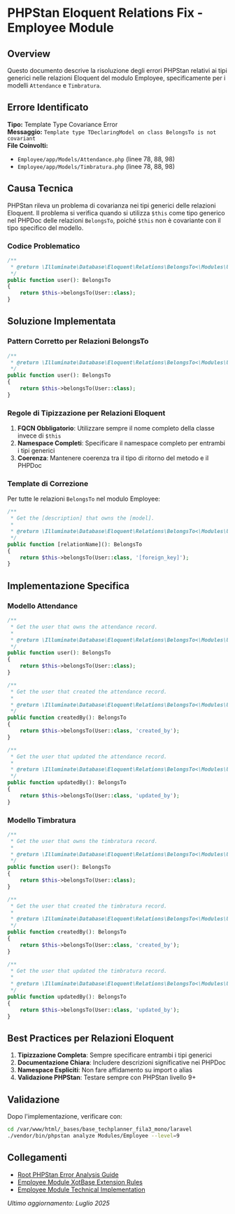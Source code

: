 # PHPStan Eloquent Relations Fix - Employee Module

## Overview

Questo documento descrive la risoluzione degli errori PHPStan relativi ai tipi generici nelle relazioni Eloquent del modulo Employee, specificamente per i modelli `Attendance` e `Timbratura`.

## Errore Identificato

**Tipo:** Template Type Covariance Error  
**Messaggio:** `Template type TDeclaringModel on class BelongsTo is not covariant`  
**File Coinvolti:**
- `Employee/app/Models/Attendance.php` (linee 78, 88, 98)
- `Employee/app/Models/Timbratura.php` (linee 78, 88, 98)

## Causa Tecnica

PHPStan rileva un problema di covarianza nei tipi generici delle relazioni Eloquent. Il problema si verifica quando si utilizza `$this` come tipo generico nel PHPDoc delle relazioni `BelongsTo`, poiché `$this` non è covariante con il tipo specifico del modello.

### Codice Problematico

```php
/**
 * @return \Illuminate\Database\Eloquent\Relations\BelongsTo<\Modules\User\Models\User, $this>
 */
public function user(): BelongsTo
{
    return $this->belongsTo(User::class);
}
```

## Soluzione Implementata

### Pattern Corretto per Relazioni BelongsTo

```php
/**
 * @return \Illuminate\Database\Eloquent\Relations\BelongsTo<\Modules\User\Models\User, \Modules\Employee\Models\Attendance>
 */
public function user(): BelongsTo
{
    return $this->belongsTo(User::class);
}
```

### Regole di Tipizzazione per Relazioni Eloquent

1. **FQCN Obbligatorio**: Utilizzare sempre il nome completo della classe invece di `$this`
2. **Namespace Completi**: Specificare il namespace completo per entrambi i tipi generici
3. **Coerenza**: Mantenere coerenza tra il tipo di ritorno del metodo e il PHPDoc

### Template di Correzione

Per tutte le relazioni `BelongsTo` nel modulo Employee:

```php
/**
 * Get the [description] that owns the [model].
 *
 * @return \Illuminate\Database\Eloquent\Relations\BelongsTo<\Modules\User\Models\User, \Modules\Employee\Models\[ModelName]>
 */
public function [relationName](): BelongsTo
{
    return $this->belongsTo(User::class, '[foreign_key]');
}
```

## Implementazione Specifica

### Modello Attendance

```php
/**
 * Get the user that owns the attendance record.
 *
 * @return \Illuminate\Database\Eloquent\Relations\BelongsTo<\Modules\User\Models\User, \Modules\Employee\Models\Attendance>
 */
public function user(): BelongsTo
{
    return $this->belongsTo(User::class);
}

/**
 * Get the user that created the attendance record.
 *
 * @return \Illuminate\Database\Eloquent\Relations\BelongsTo<\Modules\User\Models\User, \Modules\Employee\Models\Attendance>
 */
public function createdBy(): BelongsTo
{
    return $this->belongsTo(User::class, 'created_by');
}

/**
 * Get the user that updated the attendance record.
 *
 * @return \Illuminate\Database\Eloquent\Relations\BelongsTo<\Modules\User\Models\User, \Modules\Employee\Models\Attendance>
 */
public function updatedBy(): BelongsTo
{
    return $this->belongsTo(User::class, 'updated_by');
}
```

### Modello Timbratura

```php
/**
 * Get the user that owns the timbratura record.
 *
 * @return \Illuminate\Database\Eloquent\Relations\BelongsTo<\Modules\User\Models\User, \Modules\Employee\Models\Timbratura>
 */
public function user(): BelongsTo
{
    return $this->belongsTo(User::class);
}

/**
 * Get the user that created the timbratura record.
 *
 * @return \Illuminate\Database\Eloquent\Relations\BelongsTo<\Modules\User\Models\User, \Modules\Employee\Models\Timbratura>
 */
public function createdBy(): BelongsTo
{
    return $this->belongsTo(User::class, 'created_by');
}

/**
 * Get the user that updated the timbratura record.
 *
 * @return \Illuminate\Database\Eloquent\Relations\BelongsTo<\Modules\User\Models\User, \Modules\Employee\Models\Timbratura>
 */
public function updatedBy(): BelongsTo
{
    return $this->belongsTo(User::class, 'updated_by');
}
```

## Best Practices per Relazioni Eloquent

1. **Tipizzazione Completa**: Sempre specificare entrambi i tipi generici
2. **Documentazione Chiara**: Includere descrizioni significative nei PHPDoc
3. **Namespace Espliciti**: Non fare affidamento su import o alias
4. **Validazione PHPStan**: Testare sempre con PHPStan livello 9+

## Validazione

Dopo l'implementazione, verificare con:

```bash
cd /var/www/html/_bases/base_techplanner_fila3_mono/laravel
./vendor/bin/phpstan analyze Modules/Employee --level=9
```

## Collegamenti

- [Root PHPStan Error Analysis Guide](../../docs/phpstan-error-analysis-guide.md)
- [Employee Module XotBase Extension Rules](./xotbase_extension_rules.md)
- [Employee Module Technical Implementation](./technical_implementation.md)

*Ultimo aggiornamento: Luglio 2025*
